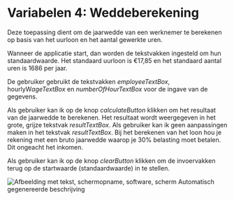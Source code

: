 # Variabelen 4: Weddeberekening 

Deze toepassing dient om de jaarwedde van een werknemer te berekenen op
basis van het uurloon en het aantal gewerkte uren.

Wanneer de applicatie start, dan worden de tekstvakken ingesteld om hun
standaardwaarde. Het standaard uurloon is €17,85 en het standaard aantal
uren is 1686 per jaar.

De gebruiker gebruikt de tekstvakken *employeeTextBox*,
hourlyW*ageTextBox* en *numberOfHourTextBox* voor de ingave van de
gegevens.

Als gebruiker kan ik op de knop *calculateButton* klikken om het
resultaat van de jaarwedde te berekenen. Het resultaat wordt weergegeven
in het grote, grijze tekstvak *resultTextBox*. Als gebruiker kan ik geen
aanpassingen maken in het tekstvak *resultTextBox*. Bij het berekenen
van het loon hou je rekening met een bruto jaarwedde waarop je 30%
belasting moet betalen. Dit ongeacht het inkomen.

Als gebruiker kan ik op de knop *clearButton* klikken om de invoervakken
terug op de startwaarde (standaardwaarde) in te stellen.

![Afbeelding met tekst, schermopname, software, scherm Automatisch
gegenereerde beschrijving](./media/image1.png)